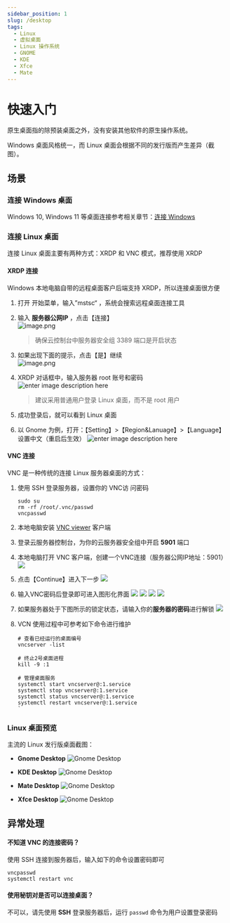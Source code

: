 ```yaml
---
sidebar_position: 1
slug: /desktop
tags:
  - Linux
  - 虚拟桌面
  - Linux 操作系统
  - GNOME
  - KDE
  - Xfce
  - Mate
---
```


# 快速入门

原生桌面指的除预装桌面之外，没有安装其他软件的原生操作系统。  

Windows 桌面风格统一，而 Linux 桌面会根据不同的发行版而产生差异（截图）。

## 场景

### 连接 Windows 桌面

Windows 10, Windows 11 等桌面连接参考相关章节：[连接 Windows](./setup/vm#connectwindows)

### 连接 Linux 桌面

连接 Linux 桌面主要有两种方式：XRDP 和 VNC 模式，推荐使用 XRDP

#### XRDP 连接

Windows 本地电脑自带的远程桌面客户后端支持 XRDP，所以连接桌面很方便  

1. 打开 开始菜单，输入”mstsc“ ，系统会搜索远程桌面连接工具  

2. 输入 **服务器公网IP** ，点击【连接】  
   ![image.png](https://libs.websoft9.com/Websoft9/DocsPicture/zh/linux/linux-remoteip-websoft9.png)
   
   > 确保云控制台中服务器安全组 3389 端口是开启状态
  
3. 如果出现下面的提示，点击【是】继续  
   ![image.png](https://libs.websoft9.com/Websoft9/DocsPicture/zh/linux/linux-remotereminder-websoft9.png)
  
4. XRDP 对话框中，输入服务器 root 账号和密码
  ![enter image description here](https://libs.websoft9.com/Websoft9/DocsPicture/zh/gnome/gnome-login-websoft9.png)
 
   > 建议采用普通用户登录 Linux 桌面，而不是 root 用户

5. 成功登录后，就可以看到 Linux 桌面

6. 以 Gnome 为例，打开：【Setting】>【Region&Lanuage】>【Language】设置中文（重启后生效）
  ![enter image description here](https://libs.websoft9.com/Websoft9/DocsPicture/zh/gnome/gnome-changelanguage-websoft9.png)

#### VNC 连接

VNC 是一种传统的连接 Linux 服务器桌面的方式：  

1. 使用 SSH 登录服务器，设置你的 VNC访 问密码
    ```
    sudo su
    rm -rf /root/.vnc/passwd
    vncpasswd
    ```
2. 本地电脑安装 [VNC viewer](https://www.realvnc.com/download/viewer/) 客户端

3. 登录云服务器控制台，为你的云服务器安全组中开启 **5901** 端口

4. 本地电脑打开 VNC 客户端，创建一个VNC连接（服务器公网IP地址：5901）
   ![](https://libs.websoft9.com/Websoft9/DocsPicture/zh/linux/vnc/vnc-connection001-websoft9.png)

5. 点击【Continue】进入下一步
   ![](https://libs.websoft9.com/Websoft9/DocsPicture/zh/linux/vnc/vnc-connection002-websoft9.png)

6. 输入VNC密码后登录即可进入图形化界面
   ![](https://libs.websoft9.com/Websoft9/DocsPicture/zh/linux/vnc/vnc-connection003-websoft9.png)
   ![](https://libs.websoft9.com/Websoft9/DocsPicture/zh/linux/vnc/vnc-setlanguage-websoft9.png)
   ![](https://libs.websoft9.com/Websoft9/DocsPicture/zh/linux/vnc/vnc-startuse-websoft9.png)
   ![](https://libs.websoft9.com/Websoft9/DocsPicture/zh/linux/vnc/vnc-gnomehome-websoft9.png)

7. 如果服务器处于下图所示的锁定状态，请输入你的**服务器的密码**进行解锁
   ![](https://libs.websoft9.com/Websoft9/DocsPicture/zh/linux/vnc/vnc-connection-rootlogin-websoft9.png)


8. VCN 使用过程中可参考如下命令进行维护  
   ```
   # 查看已经运行的桌面编号
   vncserver -list

   # 终止2号桌面进程
   kill -9 :1

   # 管理桌面服务
   systemctl start vncserver@:1.service
   systemctl stop vncserver@:1.service
   systemctl status vncserver@:1.service
   systemctl restart vncserver@:1.service
   `

### Linux 桌面预览

主流的 Linux 发行版桌面截图：  

   * **Gnome Desktop**
   ![Gnome Desktop](https://libs.websoft9.com/Websoft9/DocsPicture/en/linux/linux-desktop-gnome-websoft9.jpg)
   
   * **KDE Desktop**
   ![Gnome Desktop](https://libs.websoft9.com/Websoft9/DocsPicture/en/linux/linux-desktop-kde-websoft9.jpg)

   * **Mate Desktop**
   ![Gnome Desktop](https://libs.websoft9.com/Websoft9/DocsPicture/en/linux/linux-desktop-mate-websoft9.png)

   * **Xfce Desktop**
   ![Gnome Desktop](https://libs.websoft9.com/Websoft9/DocsPicture/en/linux/linux-desktop-xfce-websoft9.png)



## 异常处理

#### 不知道 VNC 的连接密码？

使用 SSH 连接到服务器后，输入如下的命令设置密码即可
```
vncpasswd
systemctl restart vnc
```

#### 使用秘钥对是否可以连接桌面？

不可以，请先使用 **SSH** 登录服务器后，运行 `passwd` 命令为用户设置登录密码